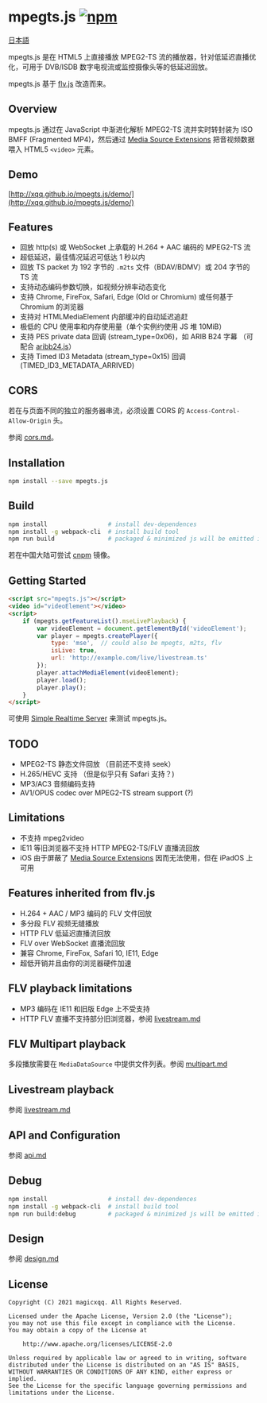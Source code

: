 mpegts.js  [![npm](https://img.shields.io/npm/v/mpegts.js.svg?style=flat)](https://www.npmjs.com/package/mpegts.js)
======
[日本語](README_ja.md)

mpegts.js 是在 HTML5 上直接播放 MPEG2-TS 流的播放器，针对低延迟直播优化，可用于 DVB/ISDB 数字电视流或监控摄像头等的低延迟回放。

mpegts.js 基于 [flv.js](https://github.com/bilibili/flv.js) 改造而来。

## Overview
mpegts.js 通过在 JavaScript 中渐进化解析 MPEG2-TS 流并实时转封装为 ISO BMFF (Fragmented MP4)，然后通过 [Media Source Extensions][] 把音视频数据喂入 HTML5 `<video>` 元素。

[Media Source Extensions]: https://w3c.github.io/media-source/

## Demo
[http://xqq.github.io/mpegts.js/demo/](http://xqq.github.io/mpegts.js/demo/)

## Features
- 回放 http(s) 或 WebSocket 上承载的 H.264 + AAC 编码的 MPEG2-TS 流
- 超低延迟，最佳情况延迟可低达 1 秒以内
- 回放 TS packet 为 192 字节的 `.m2ts` 文件（BDAV/BDMV）或 204 字节的 TS 流
- 支持动态编码参数切换，如视频分辨率动态变化
- 支持 Chrome, FireFox, Safari, Edge (Old or Chromium) 或任何基于 Chromium 的浏览器
- 支持对 HTMLMediaElement 内部缓冲的自动延迟追赶
- 极低的 CPU 使用率和内存使用量（单个实例约使用 JS 堆 10MiB）
- 支持 PES private data 回调 (stream_type=0x06)，如 ARIB B24 字幕 （可配合 [aribb24.js][]）
- 支持 Timed ID3 Metadata (stream_type=0x15) 回调 (TIMED_ID3_METADATA_ARRIVED)

[aribb24.js]: https://github.com/monyone/aribb24.js

## CORS
若在与页面不同的独立的服务器串流，必须设置 CORS 的 `Access-Control-Allow-Origin` 头。

参阅 [cors.md](docs/cors.md)。

## Installation
```bash
npm install --save mpegts.js
```

## Build
```bash
npm install                 # install dev-dependences
npm install -g webpack-cli  # install build tool
npm run build               # packaged & minimized js will be emitted in dist folder
```

若在中国大陆可尝试 [cnpm](https://github.com/cnpm/cnpm) 镜像。

## Getting Started
```html
<script src="mpegts.js"></script>
<video id="videoElement"></video>
<script>
    if (mpegts.getFeatureList().mseLivePlayback) {
        var videoElement = document.getElementById('videoElement');
        var player = mpegts.createPlayer({
            type: 'mse',  // could also be mpegts, m2ts, flv
            isLive: true,
            url: 'http://example.com/live/livestream.ts'
        });
        player.attachMediaElement(videoElement);
        player.load();
        player.play();
    }
</script>
```
可使用 [Simple Realtime Server](https://github.com/ossrs/srs/) 来测试 mpegts.js。

## TODO
- MPEG2-TS 静态文件回放 （目前还不支持 seek）
- H.265/HEVC 支持 （但是似乎只有 Safari 支持？)
- MP3/AC3 音频编码支持
- AV1/OPUS codec over MPEG2-TS stream support (?)

## Limitations
- 不支持 mpeg2video
- IE11 等旧浏览器不支持 HTTP MPEG2-TS/FLV 直播流回放
- iOS 由于屏蔽了 [Media Source Extensions][] 因而无法使用，但在 iPadOS 上可用

## Features inherited from flv.js
- H.264 + AAC / MP3 编码的 FLV 文件回放
- 多分段 FLV 视频无缝播放
- HTTP FLV 低延迟直播流回放
- FLV over WebSocket 直播流回放
- 兼容 Chrome, FireFox, Safari 10, IE11, Edge
- 超低开销并且由你的浏览器硬件加速

## FLV playback limitations
- MP3 编码在 IE11 和旧版 Edge 上不受支持
- HTTP FLV 直播不支持部分旧浏览器，参阅 [livestream.md](docs/livestream.md)

## FLV Multipart playback
多段播放需要在 `MediaDataSource` 中提供文件列表。参阅 [multipart.md](docs/multipart.md)

## Livestream playback
参阅 [livestream.md](docs/livestream.md)

## API and Configuration
参阅 [api.md](docs/api.md)

## Debug
```bash
npm install                 # install dev-dependences
npm install -g webpack-cli  # install build tool
npm run build:debug         # packaged & minimized js will be emitted in dist folder
```

## Design
参阅 [design.md](docs/design.md)

## License
```
Copyright (C) 2021 magicxqq. All Rights Reserved.

Licensed under the Apache License, Version 2.0 (the "License");
you may not use this file except in compliance with the License.
You may obtain a copy of the License at

    http://www.apache.org/licenses/LICENSE-2.0

Unless required by applicable law or agreed to in writing, software
distributed under the License is distributed on an "AS IS" BASIS,
WITHOUT WARRANTIES OR CONDITIONS OF ANY KIND, either express or implied.
See the License for the specific language governing permissions and
limitations under the License.
```
